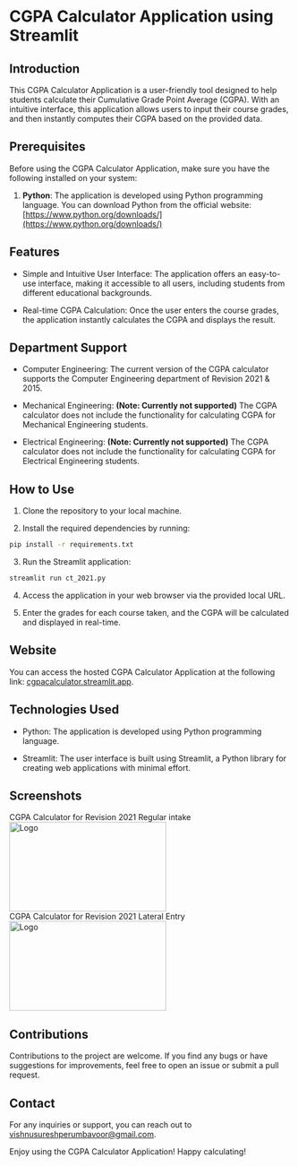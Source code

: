 # CGPA Calculator Application using Streamlit

## Introduction

This CGPA Calculator Application is a user-friendly tool designed to help students calculate their Cumulative Grade Point Average (CGPA). With an intuitive interface, this application allows users to input their course grades, and then instantly computes their CGPA based on the provided data.

## Prerequisites
Before using the CGPA Calculator Application, make sure you have the following installed on your system:

1. **Python**: The application is developed using Python programming language. You can download Python from the official website: [https://www.python.org/downloads/](https://www.python.org/downloads/)

## Features

- Simple and Intuitive User Interface: The application offers an easy-to-use interface, making it accessible to all users, including students from different educational backgrounds.

- Real-time CGPA Calculation: Once the user enters the course grades, the application instantly calculates the CGPA and displays the result.

## Department Support

- Computer Engineering: The current version of the CGPA calculator supports the Computer Engineering department of Revision 2021 & 2015.

- Mechanical Engineering: **(Note: Currently not supported)** The CGPA calculator does not include the functionality for calculating CGPA for Mechanical Engineering students.

- Electrical Engineering: **(Note: Currently not supported)** The CGPA calculator does not include the functionality for calculating CGPA for Electrical Engineering students.

## How to Use

1. Clone the repository to your local machine.

2. Install the required dependencies by running:

```sh
pip install -r requirements.txt
```

3. Run the Streamlit application:

```sh
streamlit run ct_2021.py
```

4. Access the application in your web browser via the provided local URL.

5. Enter the grades for each course taken, and the CGPA will be calculated and displayed in real-time.

## Website

You can access the hosted CGPA Calculator Application at the following link: [cgpacalculator.streamlit.app](https://cgpacalculator.streamlit.app/).

## Technologies Used

- Python: The application is developed using Python programming language.

- Streamlit: The user interface is built using Streamlit, a Python library for creating web applications with minimal effort.

## Screenshots

CGPA Calculator for Revision 2021 Regular intake <br>
<a href="https://pin.it/3v0oVQn">
<img src="https://i.pinimg.com/564x/fb/34/bd/fb34bd7a37419152eb539dfc9f0173de.jpg" alt="Logo" width="280" height="160"></a><br>
CGPA Calculator for Revision 2021 Lateral Entry <br>
<a href="https://pin.it/52vVT5R">
<img src="https://i.pinimg.com/564x/d0/ae/95/d0ae956777467d4fa244b73a5363efd8.jpg" alt="Logo" width="280" height="160">
</a>

## Contributions

Contributions to the project are welcome. If you find any bugs or have suggestions for improvements, feel free to open an issue or submit a pull request.

## Contact

For any inquiries or support, you can reach out to [vishnusureshperumbavoor@gmail.com](mailto:vishnusureshperumbavoor@gmail.com).

Enjoy using the CGPA Calculator Application! Happy calculating!
